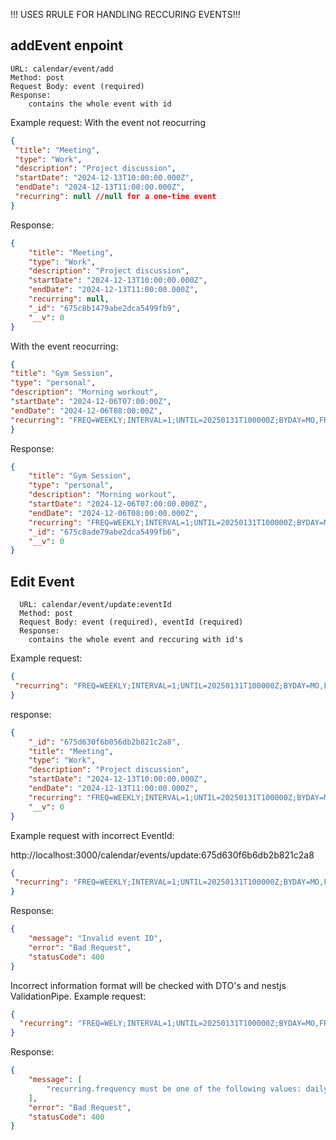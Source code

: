  !!! USES RRULE FOR HANDLING RECCURING EVENTS!!!
 ## addEvent enpoint

    URL: calendar/event/add
    Method: post
    Request Body: event (required)
    Response:
        contains the whole event with id

 Example request:
 With the event not reocurring
 ``` json   
 {
  "title": "Meeting",
  "type": "Work",
  "description": "Project discussion",
  "startDate": "2024-12-13T10:00:00.000Z",
  "endDate": "2024-12-13T11:00:00.000Z",
  "recurring": null //null for a one-time event
}
```
Response:
```json 
{
	"title": "Meeting",
	"type": "Work",
	"description": "Project discussion",
	"startDate": "2024-12-13T10:00:00.000Z",
	"endDate": "2024-12-13T11:00:00.000Z",
	"recurring": null,
	"_id": "675c8b1479abe2dca5499fb9",
	"__v": 0
}
```

  With the event reocurring:
  ``` json 
  {
  "title": "Gym Session",
  "type": "personal",
  "description": "Morning workout",
  "startDate": "2024-12-06T07:00:00Z",
  "endDate": "2024-12-06T08:00:00Z",
  "recurring": "FREQ=WEEKLY;INTERVAL=1;UNTIL=20250131T100000Z;BYDAY=MO,FR"
}
```
Response:
``` json 
{
	"title": "Gym Session",
	"type": "personal",
	"description": "Morning workout",
	"startDate": "2024-12-06T07:00:00.000Z",
	"endDate": "2024-12-06T08:00:00.000Z",
	"recurring": "FREQ=WEEKLY;INTERVAL=1;UNTIL=20250131T100000Z;BYDAY=MO,FR",
	"_id": "675c8ade79abe2dca5499fb6",
	"__v": 0
}
```
## Edit Event
      URL: calendar/event/update:eventId
      Method: post
      Request Body: event (required), eventId (required)
      Response:
        contains the whole event and reccuring with id's
 Example request:
 ```json
 {
  "recurring": "FREQ=WEEKLY;INTERVAL=1;UNTIL=20250131T100000Z;BYDAY=MO,FR"
}
```
response:
```json 
{
	"_id": "675d630f6b056db2b821c2a8",
	"title": "Meeting",
	"type": "Work",
	"description": "Project discussion",
	"startDate": "2024-12-13T10:00:00.000Z",
	"endDate": "2024-12-13T11:00:00.000Z",
	"recurring": "FREQ=WEEKLY;INTERVAL=1;UNTIL=20250131T100000Z;BYDAY=MO,FR",
	"__v": 0
}
```
Example request with incorrect EventId:

http://localhost:3000/calendar/events/update:675d630f6b6db2b821c2a8
```json
{
 "recurring": "FREQ=WEEKLY;INTERVAL=1;UNTIL=20250131T100000Z;BYDAY=MO,FR"
}
```
Response:
```json
{
	"message": "Invalid event ID",
	"error": "Bad Request",
	"statusCode": 400
}
```
Incorrect information format will be checked with DTO's and nestjs ValidationPipe.
Example request:
```json
{
  "recurring": "FREQ=WELY;INTERVAL=1;UNTIL=20250131T100000Z;BYDAY=MO,FR"
}
```
Response:
```json
{
	"message": [
		"recurring.frequency must be one of the following values: daily, weekly, monthly, yearly"
	],
	"error": "Bad Request",
	"statusCode": 400
}
```